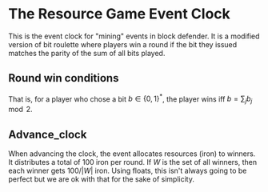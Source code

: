 # The Resource Game Event Clock

This is the event clock for "mining" events in block defender. 
It is a modified version of bit roulette where players win a round if the bit they issued matches the parity of the sum of all bits played.

## Round win conditions

That is, for a player who chose a bit $b \in \{0, 1\}^*$, the player wins iff $b = \sum_j b_j \mod{2}$.

## Advance_clock

When advancing the clock, the event allocates resources (iron) to winners. It distributes a total of 100 iron per round. If $W$ is the set of all winners, then each winner gets $100 / |W|$ iron. Using floats, this isn't always going to be perfect but we are ok with that for the sake of simplicity.